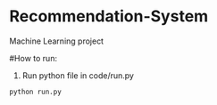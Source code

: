 # Recommendation-System
Machine Learning project

#How to run:
1. Run python file in code/run.py
```bash
python run.py
```
